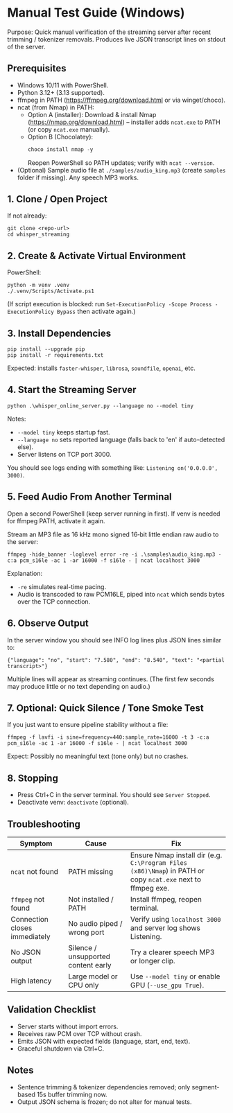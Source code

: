# Manual Test Guide (Windows)

Purpose: Quick manual verification of the streaming server after recent trimming / tokenizer removals. Produces live JSON transcript lines on stdout of the server.

## Prerequisites

- Windows 10/11 with PowerShell.
- Python 3.12+ (3.13 supported).
- ffmpeg in PATH (https://ffmpeg.org/download.html or via winget/choco).
- ncat (from Nmap) in PATH:
  - Option A (installer): Download & install Nmap (https://nmap.org/download.html) – installer adds `ncat.exe` to PATH (or copy `ncat.exe` manually).
  - Option B (Chocolatey):
    ```powershell
    choco install nmap -y
    ```
    Reopen PowerShell so PATH updates; verify with `ncat --version`.
- (Optional) Sample audio file at `./samples/audio_king.mp3` (create `samples` folder if missing). Any speech MP3 works.

## 1. Clone / Open Project

If not already:

```
git clone <repo-url>
cd whisper_streaming
```

## 2. Create & Activate Virtual Environment

PowerShell:

```
python -m venv .venv
./.venv/Scripts/Activate.ps1
```

(If script execution is blocked: run `Set-ExecutionPolicy -Scope Process -ExecutionPolicy Bypass` then activate again.)

## 3. Install Dependencies

```
pip install --upgrade pip
pip install -r requirements.txt
```

Expected: installs `faster-whisper`, `librosa`, `soundfile`, `openai`, etc.

## 4. Start the Streaming Server

```
python .\whisper_online_server.py --language no --model tiny
```

Notes:

- `--model tiny` keeps startup fast.
- `--language no` sets reported language (falls back to 'en' if auto-detected else).
- Server listens on TCP port 3000.

You should see logs ending with something like: `Listening on('0.0.0.0', 3000)`.

## 5. Feed Audio From Another Terminal

Open a second PowerShell (keep server running in first). If venv is needed for ffmpeg PATH, activate it again.

Stream an MP3 file as 16 kHz mono signed 16‑bit little endian raw audio to the server:

```
ffmpeg -hide_banner -loglevel error -re -i .\samples\audio_king.mp3 -c:a pcm_s16le -ac 1 -ar 16000 -f s16le - | ncat localhost 3000
```

Explanation:

- `-re` simulates real-time pacing.
- Audio is transcoded to raw PCM16LE, piped into `ncat` which sends bytes over the TCP connection.

## 6. Observe Output

In the server window you should see INFO log lines plus JSON lines similar to:

```
{"language": "no", "start": "7.580", "end": "8.540", "text": "<partial transcript>"}
```

Multiple lines will appear as streaming continues. (The first few seconds may produce little or no text depending on audio.)

## 7. Optional: Quick Silence / Tone Smoke Test

If you just want to ensure pipeline stability without a file:

```
ffmpeg -f lavfi -i sine=frequency=440:sample_rate=16000 -t 3 -c:a pcm_s16le -ac 1 -ar 16000 -f s16le - | ncat localhost 3000
```

Expect: Possibly no meaningful text (tone only) but no crashes.

## 8. Stopping

- Press Ctrl+C in the server terminal. You should see `Server Stopped`.
- Deactivate venv: `deactivate` (optional).

## Troubleshooting

| Symptom                       | Cause                               | Fix                                                                                                         |
| ----------------------------- | ----------------------------------- | ----------------------------------------------------------------------------------------------------------- |
| `ncat` not found              | PATH missing                        | Ensure Nmap install dir (e.g. `C:\Program Files (x86)\Nmap`) in PATH or copy `ncat.exe` next to ffmpeg exe. |
| `ffmpeg` not found            | Not installed / PATH                | Install ffmpeg, reopen terminal.                                                                            |
| Connection closes immediately | No audio piped / wrong port         | Verify using `localhost 3000` and server log shows Listening.                                               |
| No JSON output                | Silence / unsupported content early | Try a clearer speech MP3 or longer clip.                                                                    |
| High latency                  | Large model or CPU only             | Use `--model tiny` or enable GPU (`--use_gpu True`).                                                        |

## Validation Checklist

- Server starts without import errors.
- Receives raw PCM over TCP without crash.
- Emits JSON with expected fields (language, start, end, text).
- Graceful shutdown via Ctrl+C.

## Notes

- Sentence trimming & tokenizer dependencies removed; only segment-based 15s buffer trimming now.
- Output JSON schema is frozen; do not alter for manual tests.
